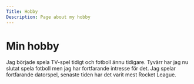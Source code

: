 ```yaml
---
Title: Hobby
Description: Page about my hobby
---
```


Min hobby
==================

Jag började spela TV-spel tidigt och fotboll ännu tidigare. Tyvärr har jag nu slutat spela fotboll men jag har fortfarande intresse för det. Jag spelar fortfarande datorspel, senaste tiden har det varit mest Rocket League.